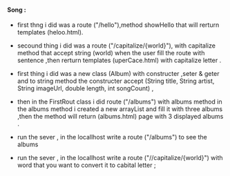 #### Song :
* first thng i did was a route ("/hello"),method showHello that will rerturn templates (heloo.html).

* secound  thing i did was a route ("/capitalize/{world}"), with capitalize method  that accept string (world) when the user fill the route with sentence ,then rerturn templates (uperCace.html) with capitalize letter .

* first thing i did was a new class (Album) with constructer ,seter & geter and to string method the constructer accept (String title, String artist, String imageUrl, double length, int songCount) ,
* then in the FirstRout class i did route  ("/albums") with albums method in the albums method i created a new arrayList and fill it with three albums ,then the method will return (albums.html) page with 3 displayed albums .

* run the sever , in the locallhost write a route ("/albums") to see the albums
*  run the sever , in the locallhost write a route ("//capitalize/{world}") with word that you want to convert it to cabital letter ;